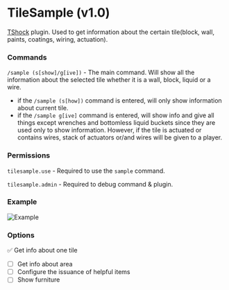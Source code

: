 # TileSample (v1.0)
[TShock](https://github.com/Pryaxis/TShock) plugin. Used to get information about the certain tile(block, wall, paints, coatings, wiring, actuation).

### Commands
`/sample (s[show]/g[ive])` - The main command. Will show all the information about the selected tile whether it is a wall, block, liquid or a wire.
- if the `/sample (s[how])` command is entered, will only show information about current tile.
- if the `/sample g[ive]` command is entered, will show info and give all things except wrenches and bottomless liquid buckets since they are used only to show information. However, if the tile is actuated or contains wires, stack of actuators or/and wires will be given to a player.

### Permissions
`tilesample.use` - Required to use the `sample` command.

`tilesample.admin` - Required to debug command & plugin.

### Example
![Example](https://i.ibb.co/GRTcdmD/95bz-Nfg-Epu-U.jpg)

### Options
:white_check_mark: Get info about one tile
- [ ] Get info about area
- [ ] Configure the issuance of helpful items
- [ ] Show furniture
